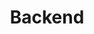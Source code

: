 ---
layout: list
category: dev
title: Backend
description: >
  Spring Boot, Spring MVC, JPA, REST API 등 자바 백엔드 프레임워크 중심의 실무 개발 경험과 학습 기록을 남깁니다.
---